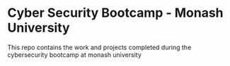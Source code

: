 # Cyber Security Bootcamp - Monash University

This repo contains the work and projects completed during the cybersecurity bootcamp at monash university


